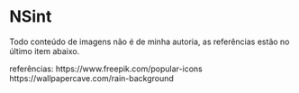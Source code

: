 # NSint

Todo conteúdo de imagens não é de minha autoria, as referências estão no último item abaixo.

<p>referências:
https://www.freepik.com/popular-icons
https://wallpapercave.com/rain-background</p>